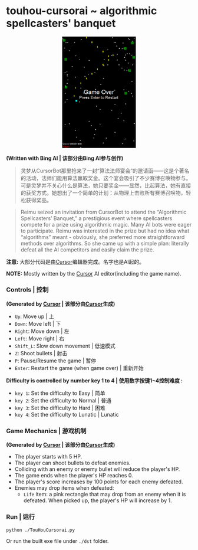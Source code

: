 # touhou-cursorai ~ algorithmic spellcasters' banquet

<div align=center>
<img src="./screenshot/screenshot.png" alt="1" width="200px" />
</div>

**(Written with Bing AI | 该部分由Bing AI参与创作)**

> 灵梦从CursorBot那里抢来了一封“算法法师宴会”的邀请函——这是个著名的活动，法师们能用算法赢取奖金。这个宴会吸引了不少赛博召唤物参与。可是灵梦并不关心什么是算法，她只要奖金——显然，比起算法，她有直接的获奖方式。她想出了一个简单的计划：从物理上击败所有赛博召唤物，轻松获得奖品。

> Reimu seized an invitation from CursorBot to attend the “Algorithmic Spellcasters’ Banquet,” a prestigious event where spellcasters compete for a prize using algorithmic magic. Many AI bots were eager to participate. Reimu was interested in the prize but had no idea what “algorithms” meant - obviously, she preferred more straightforward methods over algorithms. So she came up with a simple plan: literally defeat all the AI competitors and easily claim the prize.

**注意:** 大部分代码是由[Cursor](https://github.com/getcursor/cursor)编辑器完成。名字也是AI起的。

**NOTE:** Mostly written by the [Cursor](https://github.com/getcursor/cursor) AI editor(including the game name).



### Controls | 控制

**(Generated by [Cursor](https://github.com/getcursor/cursor) | 该部分由[Cursor](https://github.com/getcursor/cursor)生成)**

- `Up`: Move up | 上
- `Down`: Move left | 下
- `Right`: Move down | 左
- `Left`: Move right | 右
- `Shift_L`: Slow down movement | 低速模式
- `Z`: Shoot bullets | 射击
- `P`: Pause/Resume the game | 暂停
- `Enter`: Restart the game (when game over) | 重新开始

**Difficulty is controlled by number key 1 to 4 | 使用数字按键1~4控制难度 :**

- `key 1`: Set the difficulty to Easy | 简单
- `key 2`: Set the difficulty to Normal | 普通
- `key 3`: Set the difficulty to Hard | 困难
- `key 4`: Set the difficulty to Lunatic | Lunatic


### Game Mechanics | 游戏机制

**(Generated by [Cursor](https://github.com/getcursor/cursor) | 该部分由[Cursor](https://github.com/getcursor/cursor)生成)**

- The player starts with 5 HP.
- The player can shoot bullets to defeat enemies.
- Colliding with an enemy or enemy bullet will reduce the player's HP.
- The game ends when the player's HP reaches 0.
- The player's score increases by 100 points for each enemy defeated.
- Enemies may drop items when defeated:
    - `Life` item: a pink rectangle that may drop from an enemy when it is defeated. When picked up, the player's HP will increase by 1.


### Run | 运行

```
python ./TouHouCursorai.py
```

Or run the built exe file under `./dst` folder.

